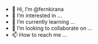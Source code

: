 - 👋 Hi, I’m @fernkirana
- 👀 I’m interested in ...
- 🌱 I’m currently learning ...
- 💞️ I’m looking to collaborate on ...
- 📫 How to reach me ...

<!---
fernkirana/fernkirana is a ✨ special ✨ repository because its `README.md` (this file) appears on your GitHub profile.
You can click the Preview link to take a look at your changes.
--->
